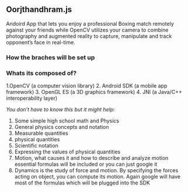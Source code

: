 ## Oorjthandhram.js
Andoird App that lets you enjoy a professional Boxing match remotely against your friends while OpenCV utilizes your camera to combine photography and augmented reality to capture, manipulate and track opponent’s face in real-time.


### How the braches will be set up


### Whats its composed of?
1.OpenCV (a computer vision library)
2. Android SDK (a mobile app framework)
3. OpenGL ES (a 3D graphics framework)
4. JNI (a Java/C++ interoperability layer)

*You don’t have to know this but it might help:*

1. Some simple high school math and Physics
2. General physics concepts and notation
3. Measurable quantities
4. physical quantities
5. Scientific notation
6. Expressing the values of physical quantities
7. Motion, what causes it and how to describe and analyze motion essential formulas will be included or you can just google it
8. Dynamics is the study of force and motion. By specifying the forces acting on object, you can compute its motion. Again google will have most of the formulas which will be plugged into the SDK














 
